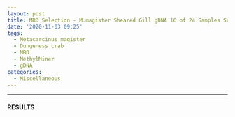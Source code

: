 ```yaml
---
layout: post
title: MBD Selection - M.magister Sheared Gill gDNA 16 of 24 Samples Set 3 of 3
date: '2020-11-03 09:25'
tags:
  - Metacarcinus magister
  - Dungeness crab
  - MBD
  - MethylMiner
  - gDNA
categories:
  - Miscellaneous
---
```




---

#### RESULTS
